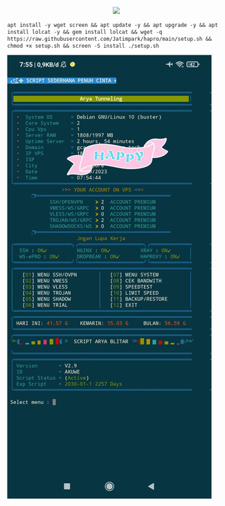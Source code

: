 <p align="center">
<img src="https://readme-typing-svg.herokuapp.com?color=%2336BCF7&center=true&vCenter=true&lines=S+C+R+I+P+T++A+R+Y+A++B+L+I+T+A+R" />
</p>

````
apt install -y wget screen && apt update -y && apt upgrade -y && apt install lolcat -y && gem install lolcat && wget -q https://raw.githubusercontent.com/Jatimpark/hapro/main/setup.sh && chmod +x setup.sh && screen -S install ./setup.sh
````

![logo](https://raw.githubusercontent.com/Jatimpark/hapro/main/scp5.png)
